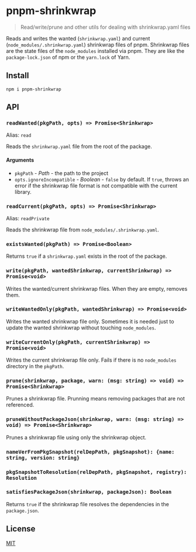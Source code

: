 # pnpm-shrinkwrap

> Read/write/prune and other utils for dealing with shrinkwrap.yaml files

Reads and writes the wanted (`shrinkwrap.yaml`) and current (`node_modules/.shrinkwrap.yaml`) shrinkwrap files of pnpm.
Shrinkwrap files are the state files of the `node_modules` installed via pnpm. They are like
the `package-lock.json` of npm or the `yarn.lock` of Yarn.

## Install

```
npm i pnpm-shrinkwrap
```

## API

### `readWanted(pkgPath, opts) => Promise<Shrinkwrap>`

Alias: `read`

Reads the `shrinkwrap.yaml` file from the root of the package.

#### Arguments

* `pkgPath` - *Path* - the path to the project
* `opts.ignoreIncompatible` - *Boolean* - `false` by default. If `true`, throws an error
if the shrinkwrap file format is not compatible with the current library.

### `readCurrent(pkgPath, opts) => Promise<Shrinkwrap>`

Alias: `readPrivate`

Reads the shrinkwrap file from `node_modules/.shrinkwrap.yaml`.

### `existsWanted(pkgPath) => Promise<Boolean>`

Returns `true` if a `shrinkwrap.yaml` exists in the root of the package.

### `write(pkgPath, wantedShrinkwrap, currentShrinkwrap) => Promise<void>`

Writes the wanted/current shrinkwrap files. When they are empty, removes them.

### `writeWantedOnly(pkgPath, wantedShrinkwrap) => Promise<void>`

Writes the wanted shrinkwrap file only. Sometimes it is needed just to update the wanted shrinkwrap
without touching `node_modules`.

### `writeCurrentOnly(pkgPath, currentShrinkwrap) => Promise<void>`

Writes the current shrinkwrap file only. Fails if there is no `node_modules` directory in the `pkgPath`.

### `prune(shrinkwrap, package, warn: (msg: string) => void) => Promise<Shrinkwrap>`

Prunes a shrinkwrap file. Prunning means removing packages that are not referenced.

### `pruneWithoutPackageJson(shrinkwrap, warn: (msg: string) => void) => Promise<Shrinkwrap>`

Prunes a shrinkwrap file using only the shrinkwrap object.

### `nameVerFromPkgSnapshot(relDepPath, pkgSnapshot): {name: string, version: string}`

### `pkgSnapshotToResolution(relDepPath, pkgSnapshot, registry): Resolution`

### `satisfiesPackageJson(shrinkwrap, packageJson): Boolean`

Returns `true` if the shrinkwrap file resolves the dependencies in the `package.json`.

## License

[MIT](LICENSE)
